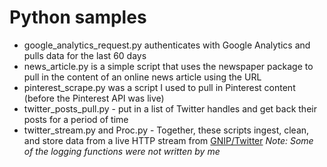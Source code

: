 # Python samples
* google_analytics_request.py authenticates with Google Analytics and pulls data for the last 60 days
* news_article.py is a simple script that uses the newspaper package to pull in the content of an online news article using the URL
* pinterest_scrape.py was a script I used to pull in Pinterest content (before the Pinterest API was live)
* twitter_posts_pull.py - put in a list of Twitter handles and get back their posts for a period of time
* twitter_stream.py and Proc.py - Together, these scripts ingest, clean, and store data from a live HTTP stream from [GNIP/Twitter](https://gnip.com/)  *Note: Some of the logging functions were not written by me*
